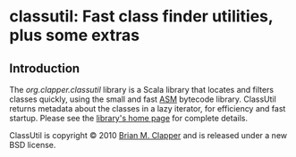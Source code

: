 classutil: Fast class finder utilities, plus some extras
========================================================

## Introduction

The *org.clapper.classutil* library is a Scala library that locates and
filters classes quickly, using the small and fast [ASM][] bytecode library.
ClassUtil returns metadata about the classes in a lazy iterator, for
efficiency and fast startup. Please see the [library's home page][]
for complete details.

ClassUtil is copyright &copy; 2010 [Brian M. Clapper][] and is released
under a new BSD license.

[library's home page]: http://bmc.github.com/classutil
[ASM]: http://asm.ow2.org/
[Brian M. Clapper]: mailto:bmc@clapper.org
